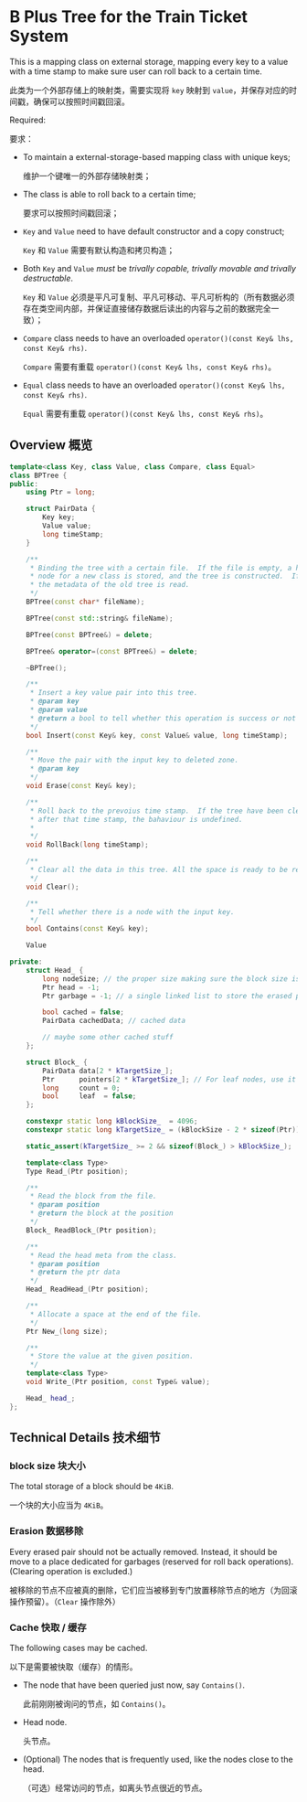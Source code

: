 # B Plus Tree for the Train Ticket System

This is a mapping class on external storage, mapping every key to a value with a time stamp to make sure user can roll back to a certain time.

此类为一个外部存储上的映射类，需要实现将 `key` 映射到 `value`，并保存对应的时间戳，确保可以按照时间戳回滚。

Required:

要求：

- To maintain a external-storage-based mapping class with unique keys;

  维护一个键唯一的外部存储映射类；

- The class is able to roll back to a certain time;

  要求可以按照时间戳回滚；

- `Key` and `Value` need to have default constructor and a copy construct;

  `Key` 和 `Value` 需要有默认构造和拷贝构造；

- Both `Key` and `Value` *must* be *trivally copable, trivally movable and
  trivally destructable*.

  `Key` 和 `Value` 必须是平凡可复制、平凡可移动、平凡可析构的（所有数据必须存在类空间内部，并保证直接储存数据后读出的内容与之前的数据完全一致）；

- `Compare` class needs to have an overloaded
  `operator()(const Key& lhs, const Key& rhs)`.

  `Compare` 需要有重载 `operator()(const Key& lhs, const Key& rhs)`。

- `Equal` class needs to have an overloaded
  `operator()(const Key& lhs, const Key& rhs)`.

  `Equal` 需要有重载 `operator()(const Key& lhs, const Key& rhs)`。

## Overview 概览

```c++
template<class Key, class Value, class Compare, class Equal>
class BPTree {
public:
    using Ptr = long;

    struct PairData {
        Key key;
        Value value;
        long timeStamp;
    }

    /**
     * Binding the tree with a certain file.  If the file is empty, a head
     * node for a new class is stored, and the tree is constructed.  If not,
     * the metadata of the old tree is read.
     */
    BPTree(const char* fileName);

    BPTree(const std::string& fileName);

    BPTree(const BPTree&) = delete;

    BPTree& operator=(const BPTree&) = delete;

    ~BPTree();

    /**
     * Insert a key value pair into this tree.
     * @param key
     * @param value
     * @return a bool to tell whether this operation is success or not
     */
    bool Insert(const Key& key, const Value& value, long timeStamp);

    /**
     * Move the pair with the input key to deleted zone.
     * @param key
     */
    void Erase(const Key& key);

    /**
     * Roll back to the prevoius time stamp.  If the tree have been cleared
     * after that time stamp, the bahaviour is undefined.
     *
     */
    void RollBack(long timeStamp);

    /**
     * Clear all the data in this tree. All the space is ready to be reused.
     */
    void Clear();

    /**
     * Tell whether there is a node with the input key.
     */
    bool Contains(const Key& key);

    Value

private:
    struct Head_ {
        long nodeSize; // the proper size making sure the block size is 4KiB
        Ptr head = -1;
        Ptr garbage = -1; // a single linked list to store the erased pair(s)

        bool cached = false;
        PairData cachedData; // cached data

        // maybe some other cached stuff
    };

    struct Block_ {
        PairData data[2 * kTargetSize_];
        Ptr      pointers[2 * kTargetSize_]; // For leaf nodes, use it as linked pointer to other leafs
        long     count = 0;
        bool     leaf  = false;
    };

    constexpr static long kBlockSize_  = 4096;
    constexpr static long kTargetSize_ = (kBlockSize - 2 * sizeof(Ptr)) / (sizeof(Ptr) + sizeof(PairData)) / 2 - 1;

    static_assert(kTargetSize_ >= 2 && sizeof(Block_) > kBlockSize_);

    template<class Type>
    Type Read_(Ptr position);

    /**
     * Read the block from the file.
     * @param position
     * @return the block at the position
     */
    Block_ ReadBlock_(Ptr position);

    /**
     * Read the head meta from the class.
     * @param position
     * @return the ptr data
     */
    Head_ ReadHead_(Ptr position);

    /**
     * Allocate a space at the end of the file.
     */
    Ptr New_(long size);

    /**
     * Store the value at the given position.
     */
    template<class Type>
    void Write_(Ptr position, const Type& value);

    Head_ head_;
};
```
## Technical Details 技术细节

### block size 块大小

The total storage of a block should be `4KiB`.

一个块的大小应当为 `4KiB`。

### Erasion 数据移除

Every erased pair should not be actually removed.  Instead, it should be move
to a place dedicated for garbages (reserved for roll back operations).
(Clearing operation is excluded.)

被移除的节点不应被真的删除，它们应当被移到专门放置移除节点的地方（为回滚操作预留）。（`Clear` 操作除外）

### Cache 快取 / 缓存

The following cases may be cached.

以下是需要被快取（缓存）的情形。

- The node that have been queried just now, say `Contains()`.

  此前刚刚被询问的节点，如 `Contains()`。

- Head node.

  头节点。

- (Optional) The nodes that is frequently used, like the nodes close to the head.

  （可选）经常访问的节点，如离头节点很近的节点。

